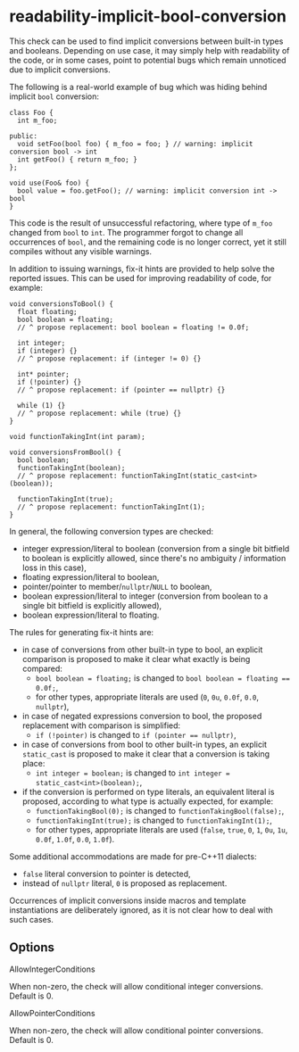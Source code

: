 readability-implicit-bool-conversion
====================================

This check can be used to find implicit conversions between built-in
types and booleans. Depending on use case, it may simply help with
readability of the code, or in some cases, point to potential bugs which
remain unnoticed due to implicit conversions.

The following is a real-world example of bug which was hiding behind
implicit `bool` conversion:

    class Foo {
      int m_foo;

    public:
      void setFoo(bool foo) { m_foo = foo; } // warning: implicit conversion bool -> int
      int getFoo() { return m_foo; }
    };

    void use(Foo& foo) {
      bool value = foo.getFoo(); // warning: implicit conversion int -> bool
    }

This code is the result of unsuccessful refactoring, where type of
`m_foo` changed from `bool` to `int`. The programmer forgot to change
all occurrences of `bool`, and the remaining code is no longer correct,
yet it still compiles without any visible warnings.

In addition to issuing warnings, fix-it hints are provided to help solve
the reported issues. This can be used for improving readability of code,
for example:

    void conversionsToBool() {
      float floating;
      bool boolean = floating;
      // ^ propose replacement: bool boolean = floating != 0.0f;

      int integer;
      if (integer) {}
      // ^ propose replacement: if (integer != 0) {}

      int* pointer;
      if (!pointer) {}
      // ^ propose replacement: if (pointer == nullptr) {}

      while (1) {}
      // ^ propose replacement: while (true) {}
    }

    void functionTakingInt(int param);

    void conversionsFromBool() {
      bool boolean;
      functionTakingInt(boolean);
      // ^ propose replacement: functionTakingInt(static_cast<int>(boolean));

      functionTakingInt(true);
      // ^ propose replacement: functionTakingInt(1);
    }

In general, the following conversion types are checked:

-   integer expression/literal to boolean (conversion from a single bit
    bitfield to boolean is explicitly allowed, since there's no
    ambiguity / information loss in this case),
-   floating expression/literal to boolean,
-   pointer/pointer to member/`nullptr`/`NULL` to boolean,
-   boolean expression/literal to integer (conversion from boolean to a
    single bit bitfield is explicitly allowed),
-   boolean expression/literal to floating.

The rules for generating fix-it hints are:

-   in case of conversions from other built-in type to bool, an explicit
    comparison is proposed to make it clear what exactly is being
    compared:
    -   `bool boolean = floating;` is changed to
        `bool boolean = floating == 0.0f;`,
    -   for other types, appropriate literals are used (`0`, `0u`,
        `0.0f`, `0.0`, `nullptr`),
-   in case of negated expressions conversion to bool, the proposed
    replacement with comparison is simplified:
    -   `if (!pointer)` is changed to `if (pointer == nullptr)`,
-   in case of conversions from bool to other built-in types, an
    explicit `static_cast` is proposed to make it clear that a
    conversion is taking place:
    -   `int integer = boolean;` is changed to
        `int integer = static_cast<int>(boolean);`,
-   if the conversion is performed on type literals, an equivalent
    literal is proposed, according to what type is actually expected,
    for example:
    -   `functionTakingBool(0);` is changed to
        `functionTakingBool(false);`,
    -   `functionTakingInt(true);` is changed to
        `functionTakingInt(1);`,
    -   for other types, appropriate literals are used (`false`, `true`,
        `0`, `1`, `0u`, `1u`, `0.0f`, `1.0f`, `0.0`, `1.0f`).

Some additional accommodations are made for pre-C++11 dialects:

-   `false` literal conversion to pointer is detected,
-   instead of `nullptr` literal, `0` is proposed as replacement.

Occurrences of implicit conversions inside macros and template
instantiations are deliberately ignored, as it is not clear how to deal
with such cases.

Options
-------

AllowIntegerConditions

When non-zero, the check will allow conditional integer conversions.
Default is <span class="title-ref">0</span>.

AllowPointerConditions

When non-zero, the check will allow conditional pointer conversions.
Default is <span class="title-ref">0</span>.
